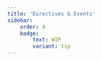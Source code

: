 ```yaml
---
title: 'Directives & Events'
sidebar:
    order: 4
    badge:
        text: WIP
        variant: tip
---
```

